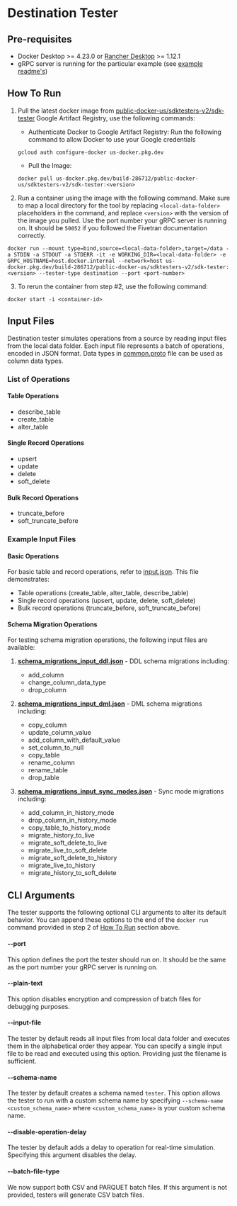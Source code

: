 # Destination Tester

## Pre-requisites
- Docker Desktop >= 4.23.0 or [Rancher Desktop](https://rancherdesktop.io/) >= 1.12.1
- gRPC server is running for the particular example (see [example readme's](/examples/destination_connector/))

## How To Run

1. Pull the latest docker image from [public-docker-us/sdktesters-v2/sdk-tester](https://console.cloud.google.com/artifacts/docker/build-286712/us/public-docker-us/sdktesters-v2%2Fsdk-tester?invt=Abm4dQ&inv=1) Google Artifact Registry, use the following commands:
   
    - Authenticate Docker to Google Artifact Registry: Run the following command to allow Docker to use your Google credentials
    ```
   gcloud auth configure-docker us-docker.pkg.dev
    ```
    - Pull the Image: 
    ```
   docker pull us-docker.pkg.dev/build-286712/public-docker-us/sdktesters-v2/sdk-tester:<version> 
    ```

2. Run a container using the image with the following command. Make sure to map a local directory for the tool by replacing `<local-data-folder>` placeholders in the command, and replace `<version>` with the version of the image you pulled. Use the port number your gRPC server is running on. It should be `50052` if you followed the Fivetran documentation correctly.

```
docker run --mount type=bind,source=<local-data-folder>,target=/data -a STDIN -a STDOUT -a STDERR -it -e WORKING_DIR=<local-data-folder> -e GRPC_HOSTNAME=host.docker.internal --network=host us-docker.pkg.dev/build-286712/public-docker-us/sdktesters-v2/sdk-tester:<version> --tester-type destination --port <port-number>
```

3. To rerun the container from step #2, use the following command:

```
docker start -i <container-id>
```

## Input Files

Destination tester simulates operations from a source by reading input files from the local data folder. Each input file represents a batch of operations, encoded in JSON format. Data types in [common.proto](https://github.com/fivetran/fivetran_sdk/blob/main/common.proto#L73) file can be used as column data types.

### List of Operations

#### Table Operations
* describe_table
* create_table
* alter_table

#### Single Record Operations
* upsert
* update
* delete
* soft_delete

#### Bulk Record Operations
* truncate_before
* soft_truncate_before

### Example Input Files

#### Basic Operations
For basic table and record operations, refer to [input.json](input-files/input.json). This file demonstrates:
- Table operations (create_table, alter_table, describe_table)
- Single record operations (upsert, update, delete, soft_delete)
- Bulk record operations (truncate_before, soft_truncate_before)

#### Schema Migration Operations
For testing schema migration operations, the following input files are available:

1. **[schema_migrations_input_ddl.json](input-files/schema_migrations_input_ddl.json)** - DDL schema migrations including:
   - add_column
   - change_column_data_type
   - drop_column

2. **[schema_migrations_input_dml.json](input-files/schema_migrations_input_dml.json)** - DML schema migrations including:
   - copy_column
   - update_column_value
   - add_column_with_default_value
   - set_column_to_null
   - copy_table
   - rename_column
   - rename_table
   - drop_table

3. **[schema_migrations_input_sync_modes.json](input-files/schema_migrations_input_sync_modes.json)** - Sync mode migrations including:
   - add_column_in_history_mode
   - drop_column_in_history_mode
   - copy_table_to_history_mode
   - migrate_history_to_live
   - migrate_soft_delete_to_live
   - migrate_live_to_soft_delete
   - migrate_soft_delete_to_history
   - migrate_live_to_history
   - migrate_history_to_soft_delete

## CLI Arguments

The tester supports the following optional CLI arguments to alter its default behavior. You can append these options to the end of the `docker run` command provided in step 2 of [How To Run](https://github.com/fivetran/fivetran_sdk/tree/main/tools/destination-connector-tester#how-to-run) section above.

#### --port
This option defines the port the tester should run on. It should be the same as the port number your gRPC server is running on.

#### --plain-text
This option disables encryption and compression of batch files for debugging purposes.

#### --input-file
The tester by default reads all input files from local data folder and executes them in the alphabetical order they appear. You can specify a single input file to be read and executed using this option. Providing just the filename is sufficient.

#### --schema-name
The tester by default creates a schema named `tester`. This option allows the tester to run with a custom schema name by specifying `--schema-name <custom_schema_name>` where `<custom_schema_name>` is your custom schema name.

#### --disable-operation-delay
The tester by default adds a delay to operation for real-time simulation. Specifying this argument disables the delay.

#### --batch-file-type
We now support both CSV and PARQUET batch files. If this argument is not provided, testers will generate CSV batch files.
